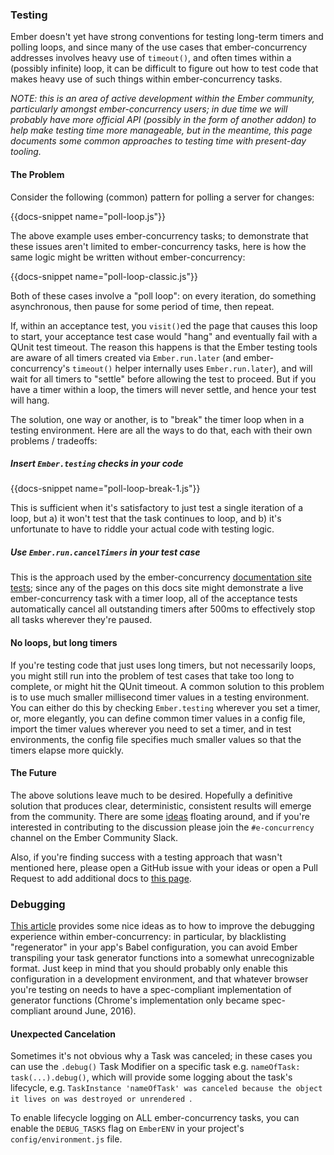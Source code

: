 <h3>Testing</h3>

<p>
  Ember doesn't yet have strong conventions for testing
  long-term timers and polling loops, and since many of the use cases
  that ember-concurrency addresses involves heavy use of <code>timeout()</code>,
  and often times within a (possibly infinite) loop, it can be difficult
  to figure out how to test code that makes heavy use of such things
  within ember-concurrency tasks.
</p>

<p>
  <em>
    NOTE: this is an area of active development within the Ember community,
    particularly amongst ember-concurrency users; in due time we will probably
    have more official API (possibly in the form of another addon) to help
    make testing time more manageable, but in the meantime, this page documents
    some common approaches to testing time with present-day tooling.
  </em>
</p>

<h4>The Problem</h4>

<p>
  Consider the following (common) pattern for polling a server for changes:
</p>

{{docs-snippet name="poll-loop.js"}}

<p>
  The above example uses ember-concurrency tasks; to demonstrate that these
  issues aren't limited to ember-concurrency tasks, here is how the same
  logic might be written without ember-concurrency:
</p>

{{docs-snippet name="poll-loop-classic.js"}}

<p>
  Both of these cases involve a "poll loop": on every iteration, do something asynchronous,
  then pause for some period of time, then repeat.
</p>

<p>
  If, within an acceptance test, you <code>visit()</code>ed the page that
  causes this loop to start, your acceptance test case would "hang" and eventually
  fail with a QUnit test timeout. The reason this happens is that the Ember testing
  tools are aware of all timers created via <code>Ember.run.later</code> (and
  ember-concurrency's <code>timeout()</code> helper internally uses <code>Ember.run.later</code>),
  and will wait for all timers to "settle" before allowing the test to proceed.
  But if you have a timer within a loop, the timers will never settle, and hence
  your test will hang.
</p>

<p>
  The solution, one way or another, is to "break" the timer loop when in a testing environment.
  Here are all the ways to do that, each with their own problems / tradeoffs:
</p>

<h5>Insert <code>Ember.testing</code> checks in your code</h5>

{{docs-snippet name="poll-loop-break-1.js"}}

<p>
  This is sufficient when it's satisfactory to just test a single
  iteration of a loop, but a) it won't test that the task continues
  to loop, and b) it's unfortunate to have to riddle your actual
  code with testing logic.
</p>

<h5>Use <code>Ember.run.cancelTimers</code> in your test case</h5>

<p>
  This is the approach used by the ember-concurrency
  <a href="https://github.com/machty/ember-concurrency/blob/72f70b6c327f5242ca623d61ea0595b5f9093896/tests/helpers/start-app.js#L17-L19">documentation site tests</a>;
  since any of the pages on this docs site might demonstrate a live
  ember-concurrency task with a timer loop, all of the acceptance tests
  automatically cancel all outstanding timers after 500ms to effectively
  stop all tasks wherever they're paused.
</p>

<h4>No loops, but long timers</h4>

<p>
  If you're testing code that just uses long timers, but not necessarily loops,
  you might still run into the problem of test cases that take too long to complete,
  or might hit the QUnit timeout. A common solution to this problem is to use much
  smaller millisecond timer values in a testing environment. You can either do this
  by checking <code>Ember.testing</code> wherever you set a timer, or, more elegantly, you can
  define common timer values in a config file, import the timer values
  wherever you need to set a timer, and in test environments, the config
  file specifies much smaller values so that the timers elapse more quickly.
</p>

<h4>The Future</h4>

<p>
  The above solutions leave much to be desired. Hopefully a definitive solution
  that produces clear, deterministic, consistent results will emerge from the
  community. There are some <a href="https://gist.github.com/machty/574457b1f2d993cc5959a1d6d6c74e5b">ideas</a>
  floating around, and if you're interested in contributing to the discussion
  please join the <code>#e-concurrency</code> channel on the Ember Community Slack.
</p>

<p>
  Also, if you're finding success with a testing approach that wasn't mentioned here,
  please open a GitHub issue with your ideas or open a Pull Request to add
  additional docs to <a href="https://github.com/machty/ember-concurrency/blob/master/tests/dummy/app/docs/testing-debugging/template.hbs">this page</a>.
</p>


<h3>Debugging</h3>

<p>
  <a href="http://vanderwijk.info/blog/how-disable-es6-transpilation-emberjs-in-order-have-better-debugging-experience/">This article</a>
  provides some nice ideas as to how to improve the debugging experience within ember-concurrency:
  in particular, by blacklisting "regenerator" in your app's Babel configuration,
  you can avoid Ember transpiling your task generator functions into a somewhat
  unrecognizable format. Just keep in mind that you should probably only enable
  this configuration in a development environment, and that whatever browser
  you're testing on needs to have a spec-compliant implementation of generator
  functions (Chrome's implementation only became spec-compliant around June, 2016).
</p>

<h4>Unexpected Cancelation</h4>

<p>
  Sometimes it's not obvious why a Task was canceled; in these cases you
  can use the <code>.debug()</code> Task Modifier on a specific task e.g.
  <code>nameOfTask: task(...).debug()</code>,
  which will provide some logging about the task's lifecycle, e.g.
  <code>TaskInstance 'nameOfTask' was canceled because the object it lives on was destroyed or unrendered </code>.
</p>

<p>
  To enable lifecycle logging on ALL ember-concurrency tasks, you can enable the <code>DEBUG_TASKS</code>
  flag on <code>EmberENV</code> in your project's <code>config/environment.js</code> file.
</p>


